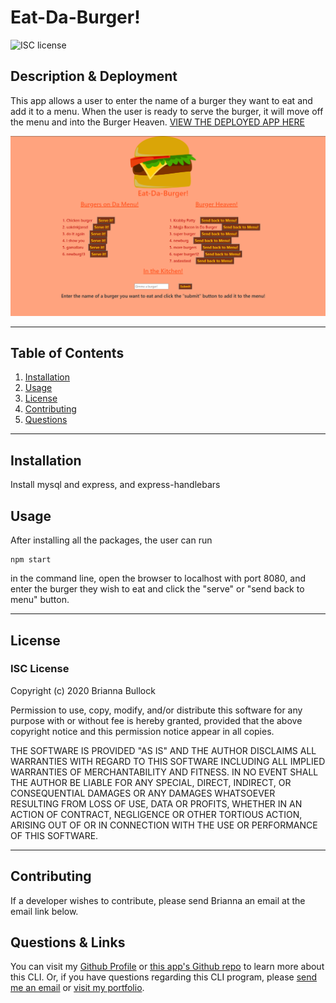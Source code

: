 
# Eat-Da-Burger!
![ISC license](https://img.shields.io/badge/License-ISC-blue.svg) 

## Description & Deployment
This app allows a user to enter the name of a burger they want to eat and add it to a menu. When the user is ready to serve the burger, it will move off the menu and into the Burger Heaven.
[VIEW THE DEPLOYED APP HERE](https://lit-meadow-28026.herokuapp.com/)

![Eat Da Burger App Image](./public/assets/img/app-img.PNG)


---

## Table of Contents
1. [Installation](#Installation)
2. [Usage](#Usage)
3. [License](#license)
4. [Contributing](#Contributing)
5. [Questions](#Questions)
---

## Installation
Install mysql and express, and express-handlebars

## Usage
After installing all the packages, the user can run
 ~~~JS 
 npm start 
 ~~~ 
 in the command line, open the browser to localhost with port 8080, and enter the burger they wish to eat and click the "serve" or "send back to menu" button.

---

## License
### ISC License
Copyright (c) 2020 Brianna Bullock

Permission to use, copy, modify, and/or distribute this software for any purpose with or without fee is hereby granted, provided that the above copyright notice and this permission notice appear in all copies.

THE SOFTWARE IS PROVIDED "AS IS" AND THE AUTHOR DISCLAIMS ALL WARRANTIES WITH REGARD TO THIS SOFTWARE INCLUDING ALL IMPLIED WARRANTIES OF MERCHANTABILITY AND FITNESS. IN NO EVENT SHALL THE AUTHOR BE LIABLE FOR ANY SPECIAL, DIRECT, INDIRECT, OR CONSEQUENTIAL DAMAGES OR ANY DAMAGES WHATSOEVER RESULTING FROM LOSS OF USE, DATA OR PROFITS, WHETHER IN AN ACTION OF CONTRACT, NEGLIGENCE OR OTHER TORTIOUS ACTION, ARISING OUT OF OR IN CONNECTION WITH THE USE OR PERFORMANCE OF THIS SOFTWARE. 

---
## Contributing
If a developer wishes to contribute, please send Brianna an email at the email link below.


## Questions & Links

You can visit my [Github Profile](https://www.github.com/kairora) or [this app's Github repo](https://github.com/kairora/burger) to learn more about this CLI.
Or, if you have questions regarding this CLI program, please [send me an email](mailto:brianna.bullock16@gmail.com) or [visit my portfolio](https://kairora.github.io/Bullock-Portfolio/index.html). 